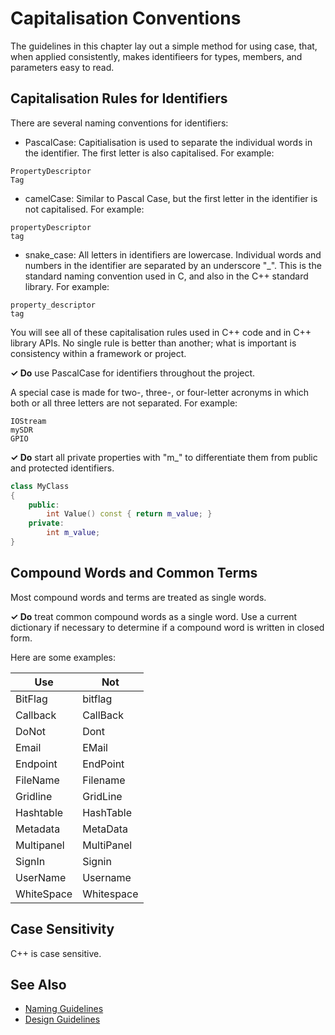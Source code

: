 # Capitalisation Conventions

The guidelines in this chapter lay out a simple method for using case, that, when applied consistently, makes
identifieers for types, members, and parameters easy to read.

## Capitalisation Rules for Identifiers

There are several naming conventions for identifiers:
* PascalCase: Capitialisation is used to separate the individual words in the identifier. The first letter is also capitalised. For example:
```
PropertyDescriptor
Tag
```
* camelCase: Similar to Pascal Case, but the first letter in the identifier is not capitalised. For example:
```
propertyDescriptor
tag
```
* snake_case: All letters in identifiers are lowercase. Individual words and numbers in the identifier are separated by 
an underscore "_". This is the standard naming convention used in C, and also in the C++ standard library. For
example:
```
property_descriptor
tag
```

You will see all of these capitalisation rules used in C++ code and in C++ library APIs. No single rule is better than
another; what is important is consistency within a framework or project.

**✓ Do** use PascalCase for identifiers throughout the project.

A special case is made for two-, three-, or four-letter acronyms in which both or all three letters are not separated.
For example:
```
IOStream
mySDR
GPIO
```

**✓ Do** start all private properties with "m_" to differentiate them from public
and protected identifiers.

```C++
class MyClass
{
    public:
        int Value() const { return m_value; }
    private:
        int m_value;
}
```

 ## Compound Words and Common Terms
Most compound words and terms are treated as single words.

**✓ Do** treat common compound words as a single word. Use a current dictionary if necessary to determine if a 
compound word is written in closed form.

Here are some examples:

| Use | Not |
| --- | --- |
| BitFlag | bitflag |
| Callback | CallBack |
| DoNot | Dont |
| Email | EMail |
| Endpoint | EndPoint |
| FileName | Filename |
| Gridline | GridLine |
| Hashtable | HashTable |
| Metadata | MetaData |
| Multipanel | MultiPanel |
| SignIn | Signin |
| UserName | Username |
| WhiteSpace | Whitespace |

## Case Sensitivity
C++ is case sensitive.

## See Also
* [Naming Guidelines](naming_guidelines.md)
* [Design Guidelines](../design_guidelines/design_guidelines.md)
